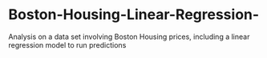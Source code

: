 # Boston-Housing-Linear-Regression-
Analysis on a data set involving Boston Housing prices, including a linear regression model to run predictions
